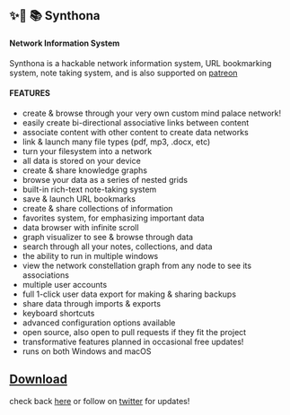 ## ✨🌈 📚 Synthona
#### Network Information System

Synthona is a hackable network information system, URL bookmarking system, note taking system, and is also supported on [patreon](https://www.patreon.com/yarnpoint)

#### FEATURES
- create & browse through your very own custom mind palace network!
- easily create bi-directional associative links between content
- associate content with other content to create data networks
- link & launch many file types (pdf, mp3, .docx, etc)
- turn your filesystem into a network
- all data is stored on your device
- create & share knowledge graphs
- browse your data as a series of nested grids
- built-in rich-text note-taking system
- save & launch URL bookmarks
- create & share collections of information
- favorites system, for emphasizing important data
- data browser with infinite scroll
- graph visualizer to see & browse through data
- search through all your notes, collections, and data
- the ability to run in multiple windows
- view the network constellation graph from any node to see its associations
- multiple user accounts
- full 1-click user data export for making & sharing backups
- share data through imports & exports
- keyboard shortcuts
- advanced configuration options available
- open source, also open to pull requests if they fit the project
- transformative features planned in occasional free updates!
- runs on both Windows and macOS 

## [Download](https://yarnpoint.itch.io/synthona)

check back [here](https://yarnpoint.itch.io/synthona) or follow on [twitter](https://twitter.com/synthona) for updates!
